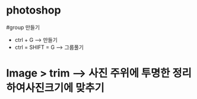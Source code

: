 # photoshop

#group 만들기
- ctrl + G --> 만들기
- ctrl = SHIFT = G --> 그룹풀기

#  Image > trim --> 사진 주위에 투명한 정리하여사진크기에 맞추기 

